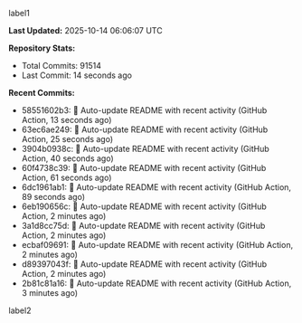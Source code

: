 
label1 
<!-- ACTIVITY_START -->
**Last Updated:** 2025-10-14 06:06:07 UTC

**Repository Stats:**
- Total Commits: 91514
- Last Commit: 14 seconds ago

**Recent Commits:**
- 58551602b3: 🤖 Auto-update README with recent activity (GitHub Action, 13 seconds ago)
- 63ec6ae249: 🤖 Auto-update README with recent activity (GitHub Action, 25 seconds ago)
- 3904b0938c: 🤖 Auto-update README with recent activity (GitHub Action, 40 seconds ago)
- 60f4738c39: 🤖 Auto-update README with recent activity (GitHub Action, 61 seconds ago)
- 6dc1961ab1: 🤖 Auto-update README with recent activity (GitHub Action, 89 seconds ago)
- 6eb190656c: 🤖 Auto-update README with recent activity (GitHub Action, 2 minutes ago)
- 3a1d8cc75d: 🤖 Auto-update README with recent activity (GitHub Action, 2 minutes ago)
- ecbaf09691: 🤖 Auto-update README with recent activity (GitHub Action, 2 minutes ago)
- d89397043f: 🤖 Auto-update README with recent activity (GitHub Action, 2 minutes ago)
- 2b81c81a16: 🤖 Auto-update README with recent activity (GitHub Action, 3 minutes ago)
<!-- ACTIVITY_END -->

label2
